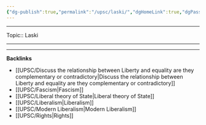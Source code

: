 ```yaml
---
{"dg-publish":true,"permalink":"/upsc/laski/","dgHomeLink":true,"dgPassFrontmatter":false}
---
```


----
Topic:: Laski

----


---
**Backlinks**
- [[UPSC/Discuss the relationship between Liberty and equality are they complementary or contradictory|Discuss the relationship between Liberty and equality are they complementary or contradictory]]
- [[UPSC/Fascism|Fascism]]
- [[UPSC/Liberal theory of State|Liberal theory of State]]
- [[UPSC/Liberalism|Liberalism]]
- [[UPSC/Modern Liberalism|Modern Liberalism]]
- [[UPSC/Rights|Rights]]


